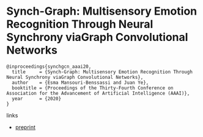 # Synch-Graph: Multisensory Emotion Recognition Through Neural Synchrony viaGraph Convolutional Networks

```
@inproceedings{synchgcn_aaai20,
  title     = {Synch-Graph: Multisensory Emotion Recognition Through Neural Synchrony viaGraph Convolutional Networks},
  author    = {Esma Mansouri-Benssassi and Juan Ye},
  booktitle = {Proceedings of the Thirty-Fourth Conference on Association for the Advancement of Artificial Intelligence (AAAI)},
  year      = {2020}
}
```

links
- [preprint](https://research-repository.st-andrews.ac.uk/bitstream/handle/10023/19444/AAAI_MansouriBenssassiE.7493.pdf?sequence=1&isAllowed=y)
